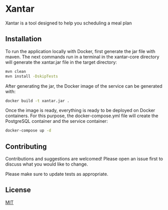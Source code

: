 # Xantar

Xantar is a tool designed to help you scheduling a meal plan

## Installation

To run the application locally with Docker, first generate the jar file with maven. The next commands run in a terminal in the xantar-core directory will generate the xantar.jar file in the target directory:

```bash
mvn clean
mvn install -DskipTests
```

After generating the jar, the Docker image of the service can be generated with:

```bash
docker build -t xantar.jar .
```

Once the image is ready, everything is ready to be deployed on Docker containers. For this purpose, the docker-compose.yml file will create the PostgreSQL container and the service container:

```bash
docker-compose up -d
```

## Contributing
Contributions and suggestions are welcomed! Please open an issue first to discuss what you would like to change.

Please make sure to update tests as appropriate.

## License
[MIT](https://choosealicense.com/licenses/mit/)